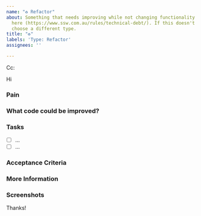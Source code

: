 ```yaml
---
name: "♻️ Refactor"
about: Something that needs improving while not changing functionality as documented
  here (https://www.ssw.com.au/rules/technical-debt/). If this doesn't look right,
  choose a different type.
title: "♻️"
labels: 'Type: Refactor'
assignees: ''

---
```


<!-- These comments automatically delete -->
<!-- **Tip:** Delete parts that are not relevant -->
<!-- Next to Cc:, @ mention users who should be in the loop -->
Cc:
<!-- add intended user next to **Hi** -->
Hi 

### Pain
<!-- Explain the pain you are experiencing -->

### What code could be improved?
<!-- Add a link to the area/file that needs refactoring -->

### Tasks
<!--Add GitHub tasks-->
- [ ] ...
- [ ] ...

### Acceptance Criteria
<!-- Acceptance Criteria helps to answer the question "How will I know when I'm done with this story?". It defines the requirements that must be met for the story to be completed. See https://www.ssw.com.au/rules/acceptance-criteria -->

### More Information
<!-- Add any other context here. -->

### Screenshots
<!-- If applicable, add screenshots to help explain your problem. -->

Thanks!
